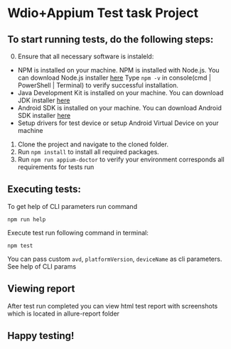 Wdio+Appium Test task Project
=================================================

## To start running tests, do the following steps:

0) Ensure that all necessary software is instaleld:
* NPM is installed on your machine. NPM is installed with Node.js. You can download Node.js installer [here](http://www.oracle.com/technetwork/java/javase/downloads/index.html)
Type `npm -v` in console(cmd | PowerShell | Terminal) to verify successful installation. 
* Java Development Kit is installed on your machine. You can download JDK installer [here](http://www.oracle.com/technetwork/java/javase/downloads/index.html)
* Android SDK is installed on your machine.  You can download Android SDK installer [here](https://developer.android.com/studio/#downloads)
* Setup drivers for test device or setup Android Virtual Device on your machine

1) Clone the project and navigate to the cloned folder.
2) Run `npm install` to install all required packages.
3) Run `npm run appium-doctor` to verify your environment corresponds all requirements for tests run


## Executing tests:
To get help of CLI parameters run command 
```text
npm run help
```

Execute test run following command in terminal:
```text
npm test
```
You can pass custom `avd`, `platformVersion`, `deviceName` as cli parameters. See help of CLI params

## Viewing report
After test run completed you can view html test report with screenshots which is located in allure-report folder

## Happy testing!
